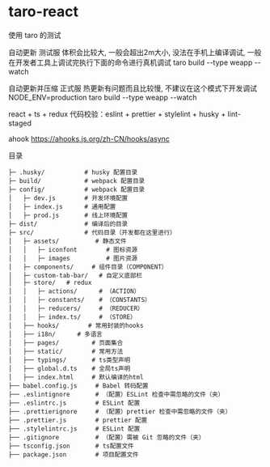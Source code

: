 # taro-react

使用 taro 的测试

自动更新 测试服 体积会比较大, 一般会超出2m大小, 没法在手机上编译调试, 一般在开发者工具上调试完执行下面的命令进行真机调试
taro build --type weapp --watch

自动更新并压缩 正式服 热更新有问题而且比较慢, 不建议在这个模式下开发调试
NODE_ENV=production taro build --type weapp --watch

react + ts + redux 
代码校验：eslint + prettier + stylelint + husky + lint-staged

ahook
https://ahooks.js.org/zh-CN/hooks/async


目录

```
├─ .husky/           # husky 配置目录
├─ build/            # webpack 配置目录
├─ config/           # webpack 配置目录
│   ├─ dev.js        # 开发环境配置
│   ├─ index.js      # 通用配置
│   ├─ prod.js       # 线上环境配置
├─ dist/             # 编译后的目录
├─ src/              # 代码目录（开发都在这里进行）
│   ├─ assets/          # 静态文件
│   │   ├─ iconfont        # 图标资源 
│   │   ├─ images          # 图片资源
│   ├─ components/     # 组件目录（COMPONENT）
│   ├─ custom-tab-bar/   # 自定义底部栏
│   ├─ store/   # redux
│   │   ├─ actions/      # （ACTION）
│   │   ├─ constants/    # （CONSTANTS）
│   │   ├─ reducers/     # （REDUCER）
│   │   ├─ index.ts/     # （STORE）
│   ├── hooks/        # 常用封装的hooks
│   ├── i18n/      # 多语言
│   ├── pages/         # 页面集合
│   ├── static/        # 常用方法
│   ├── typings/       # ts类型声明
│   ├── global.d.ts    # 全局ts声明
│   ├── index.html     # 默认编译的html
├── babel.config.js     # Babel 转码配置
├── .eslintignore       # （配置）ESLint 检查中需忽略的文件（夹）
├── .eslintrc.js        # ESLint 配置
├── .prettierignore     # （配置）prettier 检查中需忽略的文件（夹）
├── .prettier.js        # prettier 配置
├── .stylelintrc.js     # ESLint 配置
├── .gitignore          # （配置）需被 Git 忽略的文件（夹）
├── tsconfig.json       # ts配置文件
├── package.json        # 项目配置文件
```

